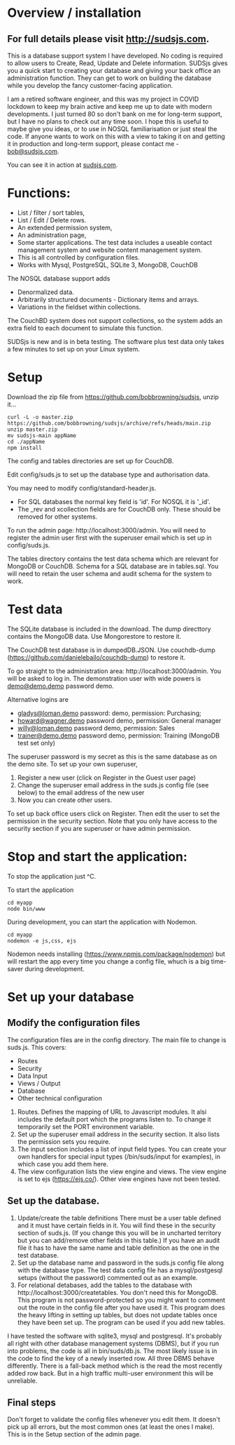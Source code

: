 
# Overview / installation

## For full details please visit http://sudsjs.com.

This is a database support system I have developed. No coding is required to allow users to Create, Read, Update and Delete information.  SUDSjs gives you a quick start to creating your database and giving your back office an administration function. They can get to work on building the database while you develop the fancy customer-facing application. 

I am a retired software engineer, and this was my project in COVID lockdown to keep my brain active and keep me up to date with modern developments.  I just turned 80 so don't bank on me for long-term support, but I have no plans to check out any time soon. I hope this is useful to maybe give you ideas, or to use in NOSQL familiarisation or just steal the code. If anyone wants to work on this with a view to taking it on and getting it in production and long-term support, please contact me - bob@sudsjs.com.

You can see it in action at [sudsjs.com](http://sudsjs.com).  

# Functions:

* List / filter / sort tables, 
* List / Edit / Delete rows. 
* An extended permission system, 
* An administration page,
* Some starter applications. The test data includes a useable contact management system and website content management system. 
* This is all controlled by configuration files.
* Works with Mysql, PostgreSQL, SQLite 3, MongoDB, CouchDB

The NOSQL database support adds
* Denormalized data.
* Arbitrarily structured documents - Dictionary items and arrays.
* Variations in the fieldset within collections.

The CouchBD system does not support collections, so the system adds an extra field to each document to simulate this function.

SUDSjs is new and is in beta testing.  The software plus test data only takes a few minutes to set up on your Linux system. 
 

# Setup 

Download the zip file from https://github.com/bobbrowning/sudsjs, unzip it...
```
curl -L -o master.zip https://github.com/bobbrowning/sudsjs/archive/refs/heads/main.zip
unzip master.zip
mv sudsjs-main appName
cd ./appName
npm install

```
The config and tables directories are set up for CouchDB.  

Edit config/suds.js to set up the database type and authorisation data. 

You may need to modify config/standard-header.js.  
* For SQL databases the normal key field is 'id'.  For NOSQL it is '_id'.  
* The _rev and xcollection fields are for CouchDB only. These should be removed for other systems.

To run the admin page:  http://localhost:3000/admin. You will need to register the admin user first with the superuser email which is set up in config/suds.js.

The tables directory contains the test data schema which are relevant for MongoDB or CouchDB.  Schema for a SQL database are in tables.sql. You will need to retain the user schema and audit schema for the system to work. 

# Test data

The SQLite database is included in the download. The dump directtory contains the MongoDB data. Use Mongorestore to restore it.

The CouchDB test database is in dumpedDB.JSON. Use couchdb-dump (https://github.com/danielebailo/couchdb-dump) to restore it.

 To go straight to the administration area:  http://localhost:3000/admin.  You will be asked to log in. The demonstration user with wide powers is demo@demo.demo password demo.

Alternative logins are 
* gladys@loman.demo password: demo, permission: Purchasing;
* howard@wagner.demo password demo, permission: General manager
* willy@loman.demo password demo, permission: Sales
* trainer@demo.demo password demo, permission: Training (MongoDB test set only)

The superuser password is my secret as this is the same database as on the demo site. To set up your own superuser, 
1. Register a new user (click on Register in the Guest user page)
1. Change the superuser email  address in the suds.js config file (see below) to the email address of the new user
1. Now you can create other users.

To set up back office users click on Register. Then edit the user to set the permission in the security section. Note that you only have access to the security section if you are superuser or have admin permission.

# Stop and start the application: 

To stop the application just ^C.

To start the application
```
cd myapp
node bin/www
```
During development, you can start the application with Nodemon.
```
cd myapp
nodemon -e js,css, ejs
```
Nodemon needs installing (https://www.npmjs.com/package/nodemon) but will restart the app every time you change a config file, whuch is a big time-saver during development. 



# Set up your database 

## Modify the configuration files 

The configuration files are in the config directory. The main file to change is suds.js.  This covers:
* Routes
* Security
* Data Input
* Views / Output
* Database
* Other technical configuration

1. Routes. Defines the mapping of URL to Javascript modules. It alsi includes the default port which the programs listen to. To change it temporarily set the PORT environment variable.
1. Set up the superuser email address in the security section. It also lists the permission sets you require.
1. The input section includes a list of input field types. You can create your own handlers for special input types (/bin/suds/input for examples), in which case you add them here.
1. The view configuration lists the view engine and views. The view engine is set to ejs (https://ejs.co/). Other view engines have not been tested.


## Set up the database. 
1. Update/create the table definitions
There must be a user table defined and it must have certain fields in it. You will find these in the security section of suds.js. (If you change this you will be in uncharted territory but you can add/remove other fields in this table.) 
If you have an audit file it has to have the same name and table definition as the one in the test database. 
1. Set up the database name and password in the suds.js config file along with the database type.  The test data config file has a mysql/postgesql setups (without the password) commented out as an example.  
1. For relational detabases, add the tables to the database with http://localhost:3000/createtables. You don't need this for MongoDB.  This program is not password-protected so you might want to comment out the route in the config file after you have used it. This program does the heavy lifting in setting up tables, but does not update tables once they have been set up. The program can be used if you add new tables.


I have tested the software with sqlite3, mysql and postgresql. It's probably all right with other database management systems (DBMS), but if you run into problems, the code is all in bin/suds/db.js.  The most likely issue is in the code to find the key of a newly inserted row. All three DBMS behave differently. There is a fall-back method which is the read the most recently added row back. But in a high traffic multi-user environment this will be unreliable.


## Final steps 
Don't forget to validate the config files whenever you edit them. It doesn't pick up all errors, but the most common ones (at least the ones I make).  This is in the Setup section of the admin page.









